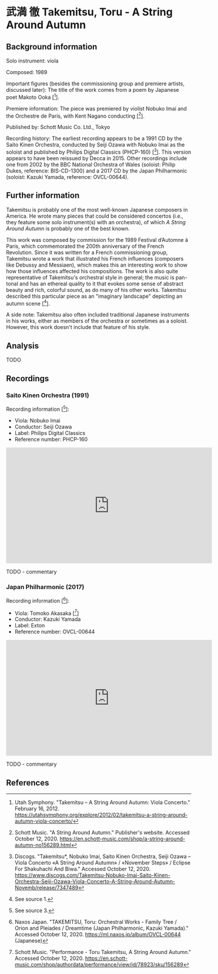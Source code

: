 # 武満 徹 Takemitsu, Toru - A String Around Autumn

## Background information

Solo instrument: viola

Composed: 1989

Important figures (besides the commissioning group and premiere artists, discussed later):
The title of the work comes from a poem by Japanese poet Makoto Ooka \[[^1]\].

Premiere information: The piece was premiered by violist Nobuko Imai and the
Orchestre de Paris, with Kent Nagano conducting \[[^2]\].

Published by: Schott Music Co. Ltd., Tokyo

Recording history: The earliest recording appears to be a 1991 CD
by the Saito Kinen Orchestra, conducted by Seiji Ozawa with Nobuko Imai as the soloist
and published by Philips Digital Classics (PHCP-160) \[[^3]\].
This version appears to have been reissued by Decca in 2015.
Other recordings include one from 2002 by the BBC National Orchestra of Wales
(soloist: Philip Dukes, reference: BIS-CD-1300) and a 2017 CD by the Japan
Philharmonic (soloist: Kazuki Yamada, reference: OVCL-00644).

## Further information

Takemitsu is probably one of the most well-known Japanese composers in America.
He wrote many pieces that could be considered concertos (i.e., they feature
some solo instrument(s) with an orchestra), of which *A String Around Autumn*
is probably one of the best known.

This work was composed by commission for the 1989 Festival d’Automne à Paris,
which commemorated the 200th anniversary of the French Revolution.
Since it was written for a French commissioning group, Takemitsu wrote a work
that illustrated his French influences (composers like Debussy and Messiaen),
which makes this an interesting work to show how those influences
affected his compositions.
The work is also quite representative of Takemitsu's orchestral style in general;
the music is pan-tonal and has an ethereal quality to it that evokes
some sense of abstract beauty and rich, colorful sound, as do many of his other works.
Takemitsu described this particular piece as an "imaginary landscape"
depicting an autumn scene \[[^4]\].

A side note: Takemitsu also often included traditional Japanese instruments
in his works, either as members of the orchestra or sometimes as a soloist.
However, this work doesn't include that feature of his style.

## Analysis

TODO

## Recordings

### Saito Kinen Orchestra (1991)

Recording information \[[^5]\]:
- Viola: Nobuko Imai
- Conductor: Seiji Ozawa
- Label: Philips Digital Classics
- Reference number: PHCP-160

<iframe width="560" height="315" src="https://www.youtube.com/embed/Us4CygxP7pI" frameborder="0" allow="accelerometer; autoplay; clipboard-write; encrypted-media; gyroscope; picture-in-picture" allowfullscreen></iframe>

TODO - commentary

### Japan Philharmonic (2017)

Recording information \[[^6]\]:
- Viola: Tomoko Akasaka \[[^7]\]
- Conductor: Kazuki Yamada
- Label: Exton
- Reference number: OVCL-00644

<iframe width="560" height="315" src="https://www.youtube.com/embed/os5kL3KNmb4" frameborder="0" allow="accelerometer; autoplay; clipboard-write; encrypted-media; gyroscope; picture-in-picture" allowfullscreen></iframe>

TODO - commentary

## References

[^1]: Utah Symphony. "Takemitsu – A String Around Autumn: Viola Concerto." February 16, 2012. <https://utahsymphony.org/explore/2012/02/takemitsu-a-string-around-autumn-viola-concerto/>

[^2]: Schott Music. "A String Around Autumn." Publisher's website. Accessed October 12, 2020. <https://en.schott-music.com/shop/a-string-around-autumn-no156289.html>

[^3]: Discogs. "Takemitsu*, Nobuko Imai, Saito Kinen Orchestra, Seiji Ozawa ‎– Viola Concerto «A String Around Autumn» / «November Steps» / Eclipse For Shakuhachi And Biwa." Accessed October 12, 2020. <https://www.discogs.com/Takemitsu-Nobuko-Imai-Saito-Kinen-Orchestra-Seiji-Ozawa-Viola-Concerto-A-String-Around-Autumn-Novemb/release/7347489>

[^4]: See source 1.

[^5]: See source 3.

[^6]: Naxos Japan. "TAKEMITSU, Toru: Orchestral Works - Family Tree / Orion and Pleiades / Dreamtime (Japan Philharmonic, Kazuki Yamada)." Accessed October 12, 2020. <https://ml.naxos.jp/album/OVCL-00644> (Japanese)

[^7]: Schott Music. "Performance - Toru Takemitsu, A String Around Autumn." Accessed October 12, 2020. <https://en.schott-music.com/shop/authordata/performance/view/id/78923/sku/156289>
